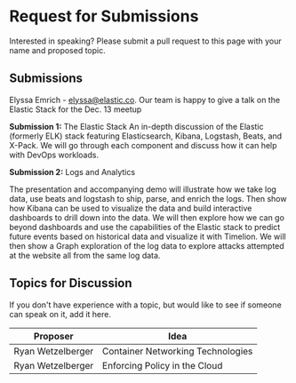 # Request for Submissions

Interested in speaking?  Please submit a pull request to this page with your name and proposed topic.

## Submissions

Elyssa Emrich - elyssa@elastic.co. Our team is happy to give a talk on the Elastic Stack for the Dec. 13 meetup

**Submission 1:** 
The Elastic Stack
An in-depth discussion of the Elastic (formerly ELK) stack featuring Elasticsearch, Kibana, Logstash, Beats, and X-Pack.  We will go through each component and discuss how it can help with DevOps workloads. 

**Submission 2:** 
Logs and Analytics 

The presentation and accompanying demo will illustrate how we take log data, use beats and logstash to ship, parse, and enrich the logs.  Then show how Kibana can be used to visualize the data and build interactive dashboards to drill down into the data.  We will then explore how we can go beyond dashboards and use the capabilities of the Elastic stack to predict future events based on historical data and visualize it with Timelion.  We will then show a Graph exploration of the log data to explore attacks attempted at the website all from the same log data.

## Topics for Discussion
If you don't have experience with a topic, but would like to see if someone can speak on it, add it here.

Proposer | Idea
---------- | ----------
Ryan Wetzelberger | Container Networking Technologies
Ryan Wetzelberger | Enforcing Policy in the Cloud
